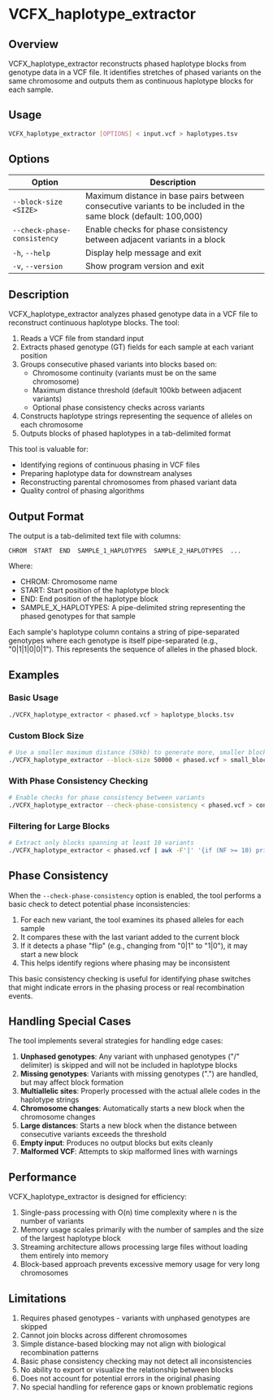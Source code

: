 # VCFX_haplotype_extractor

## Overview

VCFX_haplotype_extractor reconstructs phased haplotype blocks from genotype data in a VCF file. It identifies stretches of phased variants on the same chromosome and outputs them as continuous haplotype blocks for each sample.

## Usage

```bash
VCFX_haplotype_extractor [OPTIONS] < input.vcf > haplotypes.tsv
```

## Options

| Option | Description |
|--------|-------------|
| `--block-size <SIZE>` | Maximum distance in base pairs between consecutive variants to be included in the same block (default: 100,000) |
| `--check-phase-consistency` | Enable checks for phase consistency between adjacent variants in a block |
| `-h`, `--help` | Display help message and exit |
| `-v`, `--version` | Show program version and exit |

## Description

VCFX_haplotype_extractor analyzes phased genotype data in a VCF file to reconstruct continuous haplotype blocks. The tool:

1. Reads a VCF file from standard input
2. Extracts phased genotype (GT) fields for each sample at each variant position
3. Groups consecutive phased variants into blocks based on:
   - Chromosome continuity (variants must be on the same chromosome)
   - Maximum distance threshold (default 100kb between adjacent variants)
   - Optional phase consistency checks across variants
4. Constructs haplotype strings representing the sequence of alleles on each chromosome
5. Outputs blocks of phased haplotypes in a tab-delimited format

This tool is valuable for:
- Identifying regions of continuous phasing in VCF files
- Preparing haplotype data for downstream analyses
- Reconstructing parental chromosomes from phased variant data
- Quality control of phasing algorithms

## Output Format

The output is a tab-delimited text file with columns:

```
CHROM  START  END  SAMPLE_1_HAPLOTYPES  SAMPLE_2_HAPLOTYPES  ...
```

Where:
- CHROM: Chromosome name
- START: Start position of the haplotype block
- END: End position of the haplotype block
- SAMPLE_X_HAPLOTYPES: A pipe-delimited string representing the phased genotypes for that sample

Each sample's haplotype column contains a string of pipe-separated genotypes where each genotype is itself pipe-separated (e.g., "0|1|1|0|0|1"). This represents the sequence of alleles in the phased block.

## Examples

### Basic Usage

```bash
./VCFX_haplotype_extractor < phased.vcf > haplotype_blocks.tsv
```

### Custom Block Size

```bash
# Use a smaller maximum distance (50kb) to generate more, smaller blocks
./VCFX_haplotype_extractor --block-size 50000 < phased.vcf > small_blocks.tsv
```

### With Phase Consistency Checking

```bash
# Enable checks for phase consistency between variants
./VCFX_haplotype_extractor --check-phase-consistency < phased.vcf > consistent_blocks.tsv
```

### Filtering for Large Blocks

```bash
# Extract only blocks spanning at least 10 variants
./VCFX_haplotype_extractor < phased.vcf | awk -F'|' '{if (NF >= 10) print}' > large_blocks.tsv
```

## Phase Consistency

When the `--check-phase-consistency` option is enabled, the tool performs a basic check to detect potential phase inconsistencies:

1. For each new variant, the tool examines its phased alleles for each sample
2. It compares these with the last variant added to the current block
3. If it detects a phase "flip" (e.g., changing from "0|1" to "1|0"), it may start a new block
4. This helps identify regions where phasing may be inconsistent

This basic consistency checking is useful for identifying phase switches that might indicate errors in the phasing process or real recombination events.

## Handling Special Cases

The tool implements several strategies for handling edge cases:

1. **Unphased genotypes**: Any variant with unphased genotypes ("/" delimiter) is skipped and will not be included in haplotype blocks
2. **Missing genotypes**: Variants with missing genotypes (".") are handled, but may affect block formation
3. **Multiallelic sites**: Properly processed with the actual allele codes in the haplotype strings
4. **Chromosome changes**: Automatically starts a new block when the chromosome changes
5. **Large distances**: Starts a new block when the distance between consecutive variants exceeds the threshold
6. **Empty input**: Produces no output blocks but exits cleanly
7. **Malformed VCF**: Attempts to skip malformed lines with warnings

## Performance

VCFX_haplotype_extractor is designed for efficiency:

1. Single-pass processing with O(n) time complexity where n is the number of variants
2. Memory usage scales primarily with the number of samples and the size of the largest haplotype block
3. Streaming architecture allows processing large files without loading them entirely into memory
4. Block-based approach prevents excessive memory usage for very long chromosomes

## Limitations

1. Requires phased genotypes - variants with unphased genotypes are skipped
2. Cannot join blocks across different chromosomes
3. Simple distance-based blocking may not align with biological recombination patterns
4. Basic phase consistency checking may not detect all inconsistencies
5. No ability to export or visualize the relationship between blocks
6. Does not account for potential errors in the original phasing
7. No special handling for reference gaps or known problematic regions 